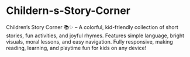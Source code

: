 # Childern-s-Story-Corner
Children’s Story Corner 📚✨ – A colorful, kid-friendly collection of short stories, fun activities, and joyful rhymes. Features simple language, bright visuals, moral lessons, and easy navigation. Fully responsive, making reading, learning, and playtime fun for kids on any device!
